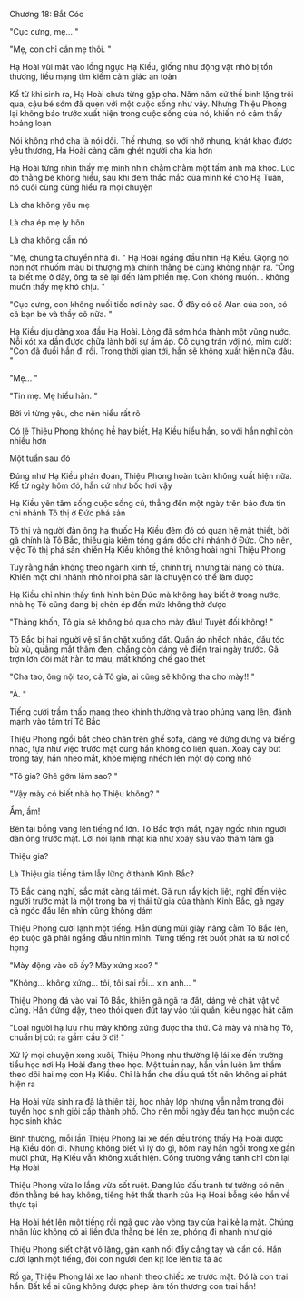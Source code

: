 




Chương 18: Bắt Cóc


"Cục cưng, mẹ... "

"Mẹ, con chỉ cần mẹ thôi. "

Hạ Hoài vùi mặt vào lồng ngực Hạ Kiều, giống như động vật nhỏ bị tổn thương, liều mạng tìm kiếm cảm giác an toàn

Kể từ khi sinh ra, Hạ Hoài chưa từng gặp cha. Năm năm cứ thế bình lặng trôi qua, cậu bé sớm đã quen với một cuộc sống như vậy. Nhưng Thiệu Phong lại không báo trước xuất hiện trong cuộc sống của nó, khiến nó cảm thấy hoảng loạn

Nói không nhớ cha là nói dối. Thế nhưng, so với nhớ nhung, khát khao được yêu thương, Hạ Hoài càng căm ghét người cha kia hơn

Hạ Hoài từng nhìn thấy mẹ mình nhìn chằm chằm một tấm ảnh mà khóc. Lúc đó thằng bé không hiểu, sau khi đem thắc mắc của mình kể cho Hạ Tuân, nó cuối cùng cũng hiểu ra mọi chuyện

Là cha không yêu mẹ

Là cha ép mẹ ly hôn

Là cha không cần nó

"Mẹ, chúng ta chuyển nhà đi. " Hạ Hoài ngẩng đầu nhìn Hạ Kiều. Giọng nói non nớt nhuốm màu bi thượng mà chính thằng bé cũng không nhận ra. "Ông ta biết mẹ ở đây, ông ta sẽ lại đến làm phiền mẹ. Con không muốn... không muốn thấy mẹ khó chịu. "

"Cục cưng, con không nuối tiếc nơi này sao. Ở đây có cô Alan của con, có cả bạn bè và thầy cô nữa. "

Hạ Kiều dịu dàng xoa đầu Hạ Hoài. Lòng đã sớm hóa thành một vũng nước. Nỗi xót xa dần được chữa lành bởi sự ấm áp. Cô cụng trán với nó, mỉm cười: "Con đã đuổi hắn đi rồi. Trong thời gian tới, hắn sẽ không xuất hiện nữa đâu. "

"Mẹ... "

"Tin mẹ. Mẹ hiểu hắn. "

Bởi vì từng yêu, cho nên hiểu rất rõ

Có lẽ Thiệu Phong không hề hay biết, Hạ Kiều hiểu hắn, so với hắn nghĩ còn nhiều hơn





Một tuần sau đó

Đúng như Hạ Kiều phán đoán, Thiệu Phong hoàn toàn không xuất hiện nữa. Kể từ ngày hôm đó, hắn cứ như bốc hơi vậy

Hạ Kiều yên tâm sống cuộc sống cũ, thẳng đến một ngày trên báo đưa tin chi nhánh Tô thị ở Đức phá sản

Tô thị và người đàn ông hạ thuốc Hạ Kiều đêm đó có quan hệ mật thiết, bởi gã chính là Tô Bắc, thiếu gia kiêm tổng giám đốc chi nhánh ở Đức. Cho nên, việc Tô thị phá sản khiến Hạ Kiều không thể không hoài nghi Thiệu Phong

Tuy rằng hắn không theo ngành kinh tế, chính trị, nhưng tài năng có thừa. Khiến một chi nhánh nhỏ nhoi phá sản là chuyện có thể làm được

Hạ Kiều chỉ nhìn thấy tình hình bên Đức mà không hay biết ở trong nước, nhà họ Tô cũng đang bị chèn ép đến mức không thở được



"Thằng khốn, Tô gia sẽ không bỏ qua cho mày đâu! Tuyệt đối không! "

Tô Bắc bị hai người vệ sĩ ấn chặt xuống đất. Quần áo nhếch nhác, đầu tóc bù xù, quầng mắt thâm đen, chẳng còn dáng vẻ điển trai ngày trước. Gã trợn lớn đôi mắt hằn tơ máu, mất khống chế gào thét

"Cha tao, ông nội tao, cả Tô gia, ai cũng sẽ không tha cho mày!! "

"À. "

Tiếng cười trầm thấp mang theo khinh thường và trào phúng vang lên, đánh mạnh vào tâm trí Tô Bắc

Thiệu Phong ngồi bắt chéo chân trên ghế sofa, dáng vẻ dửng dưng và biếng nhác, tựa như việc trước mặt cùng hắn không có liên quan. Xoay cây bút trong tay, hắn nheo mắt, khóe miệng nhếch lên một độ cong nhỏ

"Tô gia? Ghê gớm lắm sao? "

"Vậy mày có biết nhà họ Thiệu không? "

Ầm, ầm!



Bên tai bỗng vang lên tiếng nổ lớn. Tô Bắc trợn mắt, ngây ngốc nhìn người đàn ông trước mặt. Lời nói lạnh nhạt kia như xoáy sâu vào thâm tâm gã

Thiệu gia?

Là Thiệu gia tiếng tăm lẫy lừng ở thành Kinh Bắc?

Tô Bắc càng nghĩ, sắc mặt càng tái mét. Gã run rẩy kịch liệt, nghĩ đến việc người trước mặt là một trong ba vị thái tử gia của thành Kinh Bắc, gã ngay cả ngóc đầu lên nhìn cũng không dám

Thiệu Phong cười lạnh một tiếng. Hắn dùng mũi giày nâng cằm Tô Bắc lên, ép buộc gã phải ngẩng đầu nhìn mình. Từng tiếng rét buốt phát ra từ nơi cổ họng

"Mày động vào cô ấy? Mày xứng xao? "

"Không... không xứng... tôi, tôi sai rồi... xin anh... "

Thiệu Phong đá vào vai Tô Bắc, khiến gã ngã ra đất, dáng vẻ chật vật vô cùng. Hắn đứng dậy, theo thói quen đút tay vào túi quần, kiêu ngạo hất cằm

"Loại người hạ lưu như mày không xứng được tha thứ. Cả mày và nhà họ Tô, chuẩn bị cút ra gầm cầu ở đi! "



Xử lý mọi chuyện xong xuôi, Thiệu Phong như thường lệ lái xe đến trường tiểu học nơi Hạ Hoài đang theo học. Một tuần nay, hắn vẫn luôn âm thầm theo dõi hai mẹ con Hạ Kiều. Chỉ là hắn che dấu quá tốt nên không ai phát hiện ra

Hạ Hoài vừa sinh ra đã là thiên tài, học nhảy lớp nhưng vẫn nằm trong đội tuyển học sinh giỏi cấp thành phố. Cho nên mỗi ngày đều tan học muộn các học sinh khác

Bỉnh thường, mỗi lần Thiệu Phong lái xe đến đều trông thấy Hạ Hoài được Hạ Kiều đón đi. Nhưng không biết vì lý do gì, hôm nay hắn ngồi trong xe gần mười phút, Hạ Kiều vẫn không xuất hiện. Cổng trường vắng tanh chỉ còn lại Hạ Hoài

Thiệu Phong vừa lo lắng vừa sốt ruột. Đang lúc đấu tranh tư tưởng có nên đón thằng bé hay không, tiếng hét thất thanh của Hạ Hoài bỗng kéo hắn về thực tại

Hạ Hoài hét lên một tiếng rồi ngã gục vào vòng tay của hai kẻ lạ mặt. Chúng nhân lúc không có ai liền đưa thằng bé lên xe, phóng đi nhanh như gió

Thiệu Phong siết chặt vô lăng, gân xanh nổi đầy cẳng tay và cần cổ. Hắn cười lạnh một tiếng, đôi con ngươi đen kịt lóe lên tia tà ác

Rồ ga, Thiệu Phong lái xe lao nhanh theo chiếc xe trước mặt. Đó là con trai hắn. Bất kể ai cũng không được phép làm tổn thương con trai hắn!




